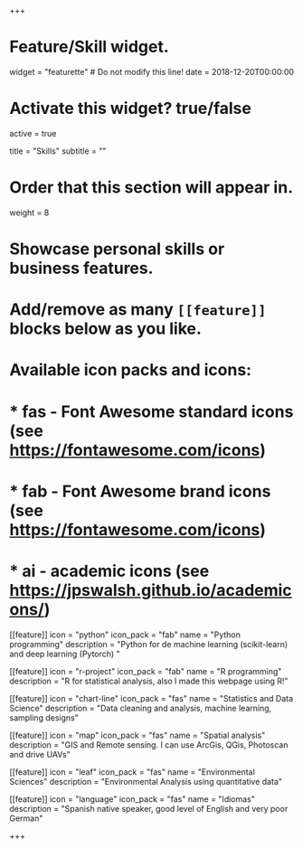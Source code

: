 +++
# Feature/Skill widget.
widget = "featurette"  # Do not modify this line!
date = 2018-12-20T00:00:00

# Activate this widget? true/false
active = true

title = "Skills"
subtitle = ""

# Order that this section will appear in.
weight = 8

# Showcase personal skills or business features.
# 
# Add/remove as many `[[feature]]` blocks below as you like.
# 
# Available icon packs and icons:
# * fas - Font Awesome standard icons (see https://fontawesome.com/icons)
# * fab - Font Awesome brand icons (see https://fontawesome.com/icons)
# * ai - academic icons (see https://jpswalsh.github.io/academicons/)


[[feature]]
  icon = "python"
  icon_pack = "fab"
  name = "Python programming"
  description = "Python for de machine learning (scikit-learn) and deep learning (Pytorch) "

[[feature]]
  icon = "r-project"
  icon_pack = "fab"
  name = "R programming"
  description = "R for statistical analysis, also I made this webpage using R!"

[[feature]]
  icon = "chart-line"
  icon_pack = "fas"
  name = "Statistics and Data Science"
  description = "Data cleaning and analysis, machine learning, sampling designs"  
  
[[feature]]
  icon = "map"
  icon_pack = "fas"
  name = "Spatial analysis"
  description = "GIS and Remote sensing. I can use ArcGis, QGis, Photoscan and drive UAVs"

[[feature]]
  icon = "leaf"
  icon_pack = "fas"
  name = "Environmental Sciences"
  description = "Environmental Analysis using quantitative data"

[[feature]]
  icon = "language"
  icon_pack = "fas"
  name = "Idiomas"
  description = "Spanish native speaker, good level of English and very poor German"

+++
